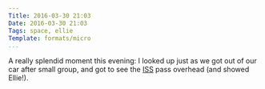 ```yaml
---
Title: 2016-03-30 21:03
Date: 2016-03-30 21:03
Tags: space, ellie
Template: formats/micro
...
```


A really splendid moment this evening: I looked up just as we got out of our car after small group, and got to see the [ISS] pass overhead (and showed Ellie!).

[ISS]: https://www.nasa.gov/mission_pages/station/main/index.html
